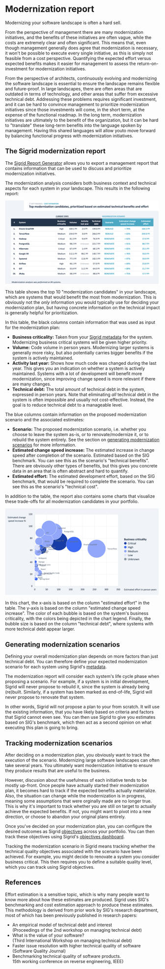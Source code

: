# Modernization report

Modernizing your software landscape is often a hard sell.

From the perspective of management there are many modernization initiatives, and the benefits of these initiatives are
often vague, while the costs are extremely clear and often significant. This means that, even though management
generally does agree that modernization is necessary, it won't be possible to execute every single initiative, as this
is simply not feasible from a cost perspective. Quantifying the expected effort versus expected benefits makes it 
easier for management to assess the return-on-investment for modernization initiatives.

From the perspective of architects, continuously evolving and modernizing the software landscape is essential to
ensure the landscape remains flexible and future-proof. In large landscapes, there are often areas that are outdated
in terms of technology, and other areas that suffer from excessive technical debt. Addressing these problems requires
significant investment, and it can be hard to convince management to prioritize modernization initiatives since those
investments will come, in the short term, at the expense of the functional roadmap. In the long term, modernization
initiatives are ultimately to the benefit of the organization, but it can be hard to "translate" these long-term
benefits into the language spoken by management. Having this shared languages will allow youto move forward by
balancing functional progress with modernization initiatives.

## The Sigrid modernization report

The [Sigrid Report Generator](https://github.com/Software-Improvement-Group/sigrid-integrations/tree/main/report-generator)
allows you to export a management report that contains information that can be used to discuss and prioritize
modernization initiatives. 

The modernization analysis considers both business context and technical aspects for each system in your landscape.
This results in the following report:

<img src="../../images/reports/modernization-table.png" width="500" />

This table shows the top 10 "modernization candidates" in your landscape, which are systems that would benefit the
most from modernization. This is obviously not the *only* information you would typically use for deciding your
modernization plan, but having concrete information on the technical impact is generally helpful for prioritization.

In this table, the black columns contain information that was used as input for the modernization plan:

- **Business criticality:** Taken from your [Sigrid metadata](../../organization-integration/metadata.md) for the
  system. Modernizing business critical systems will be given higher priority.
- **Volume:** Code volume in person years. Modernizing larger systems is generally more risky, but also potentially
  carries bigger benefits if the system is actively maintained.
- **Activity last year:** Shows how much code was changed during the last year. This gives you an indication on
  whether a system is actively maintained. Systems with a lot of development will benefit more modernization, since
  improving change speed is more relevant if there are many changes.
- **Technical debt:** The total amount of technical debt in the system, expressed in person years. Note that
  eliminating *all* technical debt in the system is often impossible and usually not cost-effective. Instead, the
  goal is to reduce technical debt to a manageable level.

The blue columns contain information on the proposed modernization scenario and the associated estimates:

- **Scenario:** The proposed modernization scenario, i.e. whether you choose to leave the system as-is, or to
  renovate/modernize it, or to rebuild the system entirely. See the section on
  [generating modernization scenarios](#generating-modernization-scenarios) for more information.
- **Estimated change speed increase:** The estimated increase in change speed after completion of the scenario.
  Estimated based on the SIG benchmark. You can see this as the scenario's "technical benefits". There are obviously
  other types of benefits, but this gives you concrete data in an area that is often abstract and hard to quantify. 
- **Estimated effort:** The estimated development effort, based on the SIG benchmark, that would be required to
  complete the scenario. You can see this as the scenario's "technical cost".

In addition to the table, the report also contains some charts that visualize these trade-offs for all modernization
candidates in your portfolio.
  
<img src="../../images/reports/modernization-bubble-chart.png" width="500" />

In this chart, the x-axis is based on the column "estimated effort" in the table. The y-axis is based on the column
"estimated change speed increase". The color of each bubble is based on the system's business criticality, with the
colors being depicted in the chart legend. Finally, the bubble size is based on the column "technical debt", where
systems with more technical debt appear larger.

## Generating modernization scenarios

Defining your overall modernization plan depends on more factors than just technical debt. You can therefore define
your expected modernization scenario for each system using Sigrid's
[metadata](../../organization-integration/metadata.md).

The modernization report will consider each system's life cycle phase when proposing a scenario. For example, 
if a system is in initial development, Sigrid will never propose to rebuild it, since the system is already 
being (re)built. Similarly, if a system has been marked as end-of-life, Sigrid will never propose to renovate that
system. 

In other words, Sigrid will not propose a plan to your from scratch. It will use the existing information, that
you have likely based on criteria and factors that Sigrid cannot even see. You can then use Sigrid to give you
estimates based on SIG's benchmark, which then act as a second opinion on what executing this plan is going to bring.

## Tracking modernization scenarios

After deciding on a modernization plan, you obviously want to track the execution of the scenario. Modernizing large
software landscapes can often take several years. You ultimately want modernization initiative to ensure they
produce results that are useful to the business.

However, discusion about the usefulness of each initiative tends to be mostly up-front. Once people have actually 
started their modernization plan, it becomes hard to track if the expected benefits actually materialize. Also, the 
situation can change while the modernization is in progress, meaning some assumptions that were orginally made are 
no longer true. This is why it's important to track whether you are still on target to actually achieve the expected
benefits. If not, you might want to pivot into a new direction, or choose to abandon your original plans entirely.

Once you've decided on your modernization plan, you can configure the desired outcomes as Sigrid
[objectives](../../capabilities/objectives.md) across your portfolio. You can then track these objectives
using Sigrid's [objectives dashboard](../../capabilities/portfolio-objectives.md). 

Tracking the modernization scenario in Sigrid means tracking whether the technical quality objectives associated
with the scenario have been achieved. For example, you might decide to renovate a system you consider business
critical. This then requires you to define a suitable quality level, which you can track using Sigrid objectives. 

## References

Effort estimation is a sensitive topic, which is why many people want to know more about how these estimates are
produced. Sigrid uses SIG's benchmarking and cost estimation approach to produce these estimates. 
This methodology is derived from prior work by SIG's research department, most of which has been previously published
in research papers:

- An empirical model of technical debt and interest<br>(Proceedings of the 2nd workshop on managing technical debt)
- What is the value of your software?<br>(Third International Workshop on managing technical debt)
- Faster issue resolution with higher technical quality of software<br>(Software Quality Journal)
- Benchmarking technical quality of software products.<br>15th working conference on reverse engineering, IEEE)
